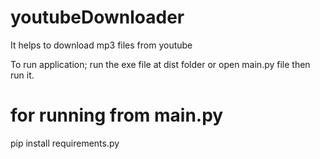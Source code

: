 # youtubeDownloader
It helps to download mp3 files from youtube

To run application;
run the exe file at dist folder or open main.py file then run it.

# for running from main.py
pip install requirements.py

